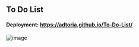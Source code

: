 ## To Do List
#### Deployment: https://adtoria.github.io/To-Do-List/

![image](https://user-images.githubusercontent.com/87179624/136966073-444ee2f8-9001-4c97-9473-cf098f6080aa.png)
